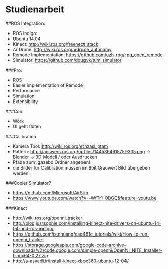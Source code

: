 # Studienarbeit

##ROS Integration:
* ROS Indigo:
* Ubuntu 14.04
* Kinect: http://wiki.ros.org/freenect_stack
* Ar Drone: http://wiki.ros.org/ardrone_autonomy
* Remode Implementation: https://github.com/uzh-rpg/rpg_open_remode
* Simulator: https://github.com/dougvk/tum_simulator

###Pro:
* ROS
* Easier implementation of Remode
* Performance
* Simulation
* Extensibility

###Con:
* Wörk
* UI geht flöten


###Calibration
* Kamera Tool: http://wiki.ros.org/ethzasl_ptam
* Pattern: http://answers.ros.org/upfiles/1445364615759335.png -> Blender -> 3D Modell / oder Ausdrucken
* Pfade zum .gazebo Ordner angeben!
* die Bilder für Calibration müssen im 8bit Grauwert Bild übergeben werden!

###Cooler Simulator?
* https://github.com/Microsoft/AirSim
* https://www.youtube.com/watch?v=-WfTr1-OBGQ&feature=youtu.be

###Kinect
* http://wiki.ros.org/openni_tracker
* http://blog.justsophie.com/installing-kinect-nite-drivers-on-ubuntu-14-04-and-ros-indigo/
* https://github.com/jstnhuang/cse481c_tutorials/wiki/How-to-run-openni_tracker
* https://storage.googleapis.com/google-code-archive-downloads/v2/code.google.com/simple-openni/OpenNI_NITE_Installer-Linux64-0.27.zip
* http://a-asvadi.ir/install-kinect-xbox360-ubuntu-12-04/
